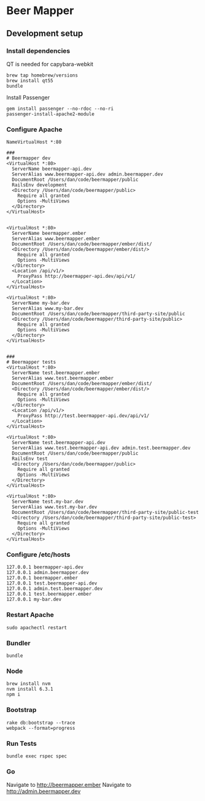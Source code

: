 # Beer Mapper

## Development setup

### Install dependencies

QT is needed for capybara-webkit

```
brew tap homebrew/versions
brew install qt55
bundle
```

Install Passenger

```
gem install passenger --no-rdoc --no-ri
passenger-install-apache2-module
```

### Configure Apache

```
NameVirtualHost *:80

###
# Beermapper dev
<VirtualHost *:80>
  ServerName beermapper-api.dev
  ServerAlias www.beermapper-api.dev admin.beermapper.dev
  DocumentRoot /Users/dan/code/beermapper/public
  RailsEnv development
  <Directory /Users/dan/code/beermapper/public>
    Require all granted
    Options -MultiViews
  </Directory>
</VirtualHost>


<VirtualHost *:80>
  ServerName beermapper.ember
  ServerAlias www.beermapper.ember
  DocumentRoot /Users/dan/code/beermapper/ember/dist/
  <Directory /Users/dan/code/beermapper/ember/dist/>
    Require all granted
    Options -MultiViews
  </Directory>
  <Location /api/v1/>
    ProxyPass http://beermapper-api.dev/api/v1/
  </Location>
</VirtualHost>

<VirtualHost *:80>
  ServerName my-bar.dev
  ServerAlias www.my-bar.dev
  DocumentRoot /Users/dan/code/beermapper/third-party-site/public
  <Directory /Users/dan/code/beermapper/third-party-site/public>
    Require all granted
    Options -MultiViews
  </Directory>
</VirtualHost>


###
# Beermapper tests
<VirtualHost *:80>
  ServerName test.beermapper.ember
  ServerAlias www.test.beermapper.ember
  DocumentRoot /Users/dan/code/beermapper/ember/dist/
  <Directory /Users/dan/code/beermapper/ember/dist/>
    Require all granted
    Options -MultiViews
  </Directory>
  <Location /api/v1/>
    ProxyPass http://test.beermapper-api.dev/api/v1/
  </Location>
</VirtualHost>

<VirtualHost *:80>
  ServerName test.beermapper-api.dev
  ServerAlias www.test.beermapper-api.dev admin.test.beermapper.dev
  DocumentRoot /Users/dan/code/beermapper/public
  RailsEnv test
  <Directory /Users/dan/code/beermapper/public>
    Require all granted
    Options -MultiViews
  </Directory>
</VirtualHost>

<VirtualHost *:80>
  ServerName test.my-bar.dev
  ServerAlias www.test.my-bar.dev
  DocumentRoot /Users/dan/code/beermapper/third-party-site/public-test
  <Directory /Users/dan/code/beermapper/third-party-site/public-test>
    Require all granted
    Options -MultiViews
  </Directory>
</VirtualHost>
```

### Configure /etc/hosts

```
127.0.0.1 beermapper-api.dev
127.0.0.1 admin.beermapper.dev
127.0.0.1 beermapper.ember
127.0.0.1 test.beermapper-api.dev
127.0.0.1 admin.test.beermapper.dev
127.0.0.1 test.beermapper.ember
127.0.0.1 my-bar.dev
```

### Restart Apache

`sudo apachectl restart`

### Bundler

`bundle`

### Node

```
brew install nvm
nvm install 6.3.1
npm i
```

### Bootstrap

```
rake db:bootstrap --trace
webpack --format=progress
```

### Run Tests

`bundle exec rspec spec`

### Go

Navigate to http://beermapper.ember
Navigate to http://admin.beermapper.dev

